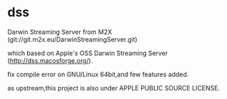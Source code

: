 dss
===

Darwin Streaming Server from M2X (git://git.m2x.eu/DarwinStreamingServer.git)

which based on Apple's OSS Darwin Streaming Server (http://dss.macosforge.org/).

fix compile error on GNU/Linux 64bit,and few features added.

as upstream,this project is also under APPLE PUBLIC SOURCE LICENSE.
